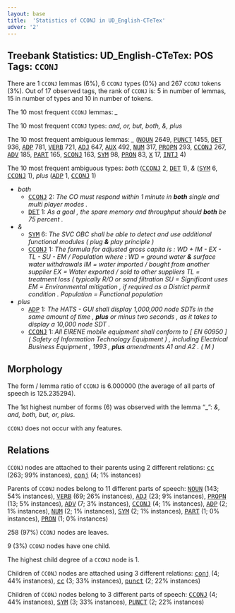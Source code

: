 ```yaml
---
layout: base
title:  'Statistics of CCONJ in UD_English-CTeTex'
udver: '2'
---
```


## Treebank Statistics: UD_English-CTeTex: POS Tags: `CCONJ`

There are 1 `CCONJ` lemmas (6%), 6 `CCONJ` types (0%) and 267 `CCONJ` tokens (3%).
Out of 17 observed tags, the rank of `CCONJ` is: 5 in number of lemmas, 15 in number of types and 10 in number of tokens.

The 10 most frequent `CCONJ` lemmas: <em>_</em>

The 10 most frequent `CCONJ` types:  <em>and, or, but, both, &, plus</em>

The 10 most frequent ambiguous lemmas: <em>_</em> (<tt><a href="en_ctetex-pos-NOUN.html">NOUN</a></tt> 2649, <tt><a href="en_ctetex-pos-PUNCT.html">PUNCT</a></tt> 1455, <tt><a href="en_ctetex-pos-DET.html">DET</a></tt> 936, <tt><a href="en_ctetex-pos-ADP.html">ADP</a></tt> 781, <tt><a href="en_ctetex-pos-VERB.html">VERB</a></tt> 721, <tt><a href="en_ctetex-pos-ADJ.html">ADJ</a></tt> 647, <tt><a href="en_ctetex-pos-AUX.html">AUX</a></tt> 492, <tt><a href="en_ctetex-pos-NUM.html">NUM</a></tt> 317, <tt><a href="en_ctetex-pos-PROPN.html">PROPN</a></tt> 293, <tt><a href="en_ctetex-pos-CCONJ.html">CCONJ</a></tt> 267, <tt><a href="en_ctetex-pos-ADV.html">ADV</a></tt> 185, <tt><a href="en_ctetex-pos-PART.html">PART</a></tt> 165, <tt><a href="en_ctetex-pos-SCONJ.html">SCONJ</a></tt> 163, <tt><a href="en_ctetex-pos-SYM.html">SYM</a></tt> 98, <tt><a href="en_ctetex-pos-PRON.html">PRON</a></tt> 83, <tt><a href="en_ctetex-pos-X.html">X</a></tt> 17, <tt><a href="en_ctetex-pos-INTJ.html">INTJ</a></tt> 4)

The 10 most frequent ambiguous types:  <em>both</em> (<tt><a href="en_ctetex-pos-CCONJ.html">CCONJ</a></tt> 2, <tt><a href="en_ctetex-pos-DET.html">DET</a></tt> 1), <em>&</em> (<tt><a href="en_ctetex-pos-SYM.html">SYM</a></tt> 6, <tt><a href="en_ctetex-pos-CCONJ.html">CCONJ</a></tt> 1), <em>plus</em> (<tt><a href="en_ctetex-pos-ADP.html">ADP</a></tt> 1, <tt><a href="en_ctetex-pos-CCONJ.html">CCONJ</a></tt> 1)


* <em>both</em>
  * <tt><a href="en_ctetex-pos-CCONJ.html">CCONJ</a></tt> 2: <em>The CO must respond within 1 minute in <b>both</b> single and multi player modes .</em>
  * <tt><a href="en_ctetex-pos-DET.html">DET</a></tt> 1: <em>As a goal , the spare memory and throughput should <b>both</b> be 75 percent .</em>
* <em>&</em>
  * <tt><a href="en_ctetex-pos-SYM.html">SYM</a></tt> 6: <em>The SVC OBC shall be able to detect and use additional functional modules ( plug <b>&</b> play principle )</em>
  * <tt><a href="en_ctetex-pos-CCONJ.html">CCONJ</a></tt> 1: <em>The formula for adjusted gross capita is : WD + IM - EX - TL - SU - EM / Population where : WD = ground water <b>&</b> surface water withdrawals IM = water imported / bought from another supplier EX = Water exported / sold to other suppliers TL = treatment loss ( typically R/O or sand filtration SU = Significant uses EM = Environmental mitigation , if required as a District permit condition . Population = Functional population</em>
* <em>plus</em>
  * <tt><a href="en_ctetex-pos-ADP.html">ADP</a></tt> 1: <em>The HATS - GUI shall display 1,000,000 node SDTs in the same amount of time , <b>plus</b> or minus two seconds , as it takes to display a 10,000 node SDT .</em>
  * <tt><a href="en_ctetex-pos-CCONJ.html">CCONJ</a></tt> 1: <em>All EIRENE mobile equipment shall conform to [ EN 60950 ] ( Safety of Information Technology Equipment ) , including Electrical Business Equipment , 1993 , <b>plus</b> amendments A1 and A2 . ( M )</em>

## Morphology

The form / lemma ratio of `CCONJ` is 6.000000 (the average of all parts of speech is 125.235294).

The 1st highest number of forms (6) was observed with the lemma “_”: <em>&, and, both, but, or, plus</em>.

`CCONJ` does not occur with any features.


## Relations

`CCONJ` nodes are attached to their parents using 2 different relations: <tt><a href="en_ctetex-dep-cc.html">cc</a></tt> (263; 99% instances), <tt><a href="en_ctetex-dep-conj.html">conj</a></tt> (4; 1% instances)

Parents of `CCONJ` nodes belong to 11 different parts of speech: <tt><a href="en_ctetex-pos-NOUN.html">NOUN</a></tt> (143; 54% instances), <tt><a href="en_ctetex-pos-VERB.html">VERB</a></tt> (69; 26% instances), <tt><a href="en_ctetex-pos-ADJ.html">ADJ</a></tt> (23; 9% instances), <tt><a href="en_ctetex-pos-PROPN.html">PROPN</a></tt> (13; 5% instances), <tt><a href="en_ctetex-pos-ADV.html">ADV</a></tt> (7; 3% instances), <tt><a href="en_ctetex-pos-CCONJ.html">CCONJ</a></tt> (4; 1% instances), <tt><a href="en_ctetex-pos-ADP.html">ADP</a></tt> (2; 1% instances), <tt><a href="en_ctetex-pos-NUM.html">NUM</a></tt> (2; 1% instances), <tt><a href="en_ctetex-pos-SYM.html">SYM</a></tt> (2; 1% instances), <tt><a href="en_ctetex-pos-PART.html">PART</a></tt> (1; 0% instances), <tt><a href="en_ctetex-pos-PRON.html">PRON</a></tt> (1; 0% instances)

258 (97%) `CCONJ` nodes are leaves.

9 (3%) `CCONJ` nodes have one child.

The highest child degree of a `CCONJ` node is 1.

Children of `CCONJ` nodes are attached using 3 different relations: <tt><a href="en_ctetex-dep-conj.html">conj</a></tt> (4; 44% instances), <tt><a href="en_ctetex-dep-cc.html">cc</a></tt> (3; 33% instances), <tt><a href="en_ctetex-dep-punct.html">punct</a></tt> (2; 22% instances)

Children of `CCONJ` nodes belong to 3 different parts of speech: <tt><a href="en_ctetex-pos-CCONJ.html">CCONJ</a></tt> (4; 44% instances), <tt><a href="en_ctetex-pos-SYM.html">SYM</a></tt> (3; 33% instances), <tt><a href="en_ctetex-pos-PUNCT.html">PUNCT</a></tt> (2; 22% instances)

